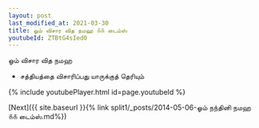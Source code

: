 ```yaml
---
layout: post
last_modified_at: 2021-03-30
title: ஓம் விசார வித நமஹ ௧௧ டைம்ஸ்
youtubeId: ZTBtG4sIed0
---
```

 
 
 ஓம் விசார வித நமஹ  
 
 -  சத்தியத்தை விசாரிப்பது யாருக்குத் தெரியும் 
 
  
 
  
 
 
 
 
 
 


{% include youtubePlayer.html id=page.youtubeId %}
 
[Next]({{ site.baseurl }}{% link  split1/_posts/2014-05-06-ஓம் நந்தினி நமஹ ௧௧ டைம்ஸ்.md%})
 
